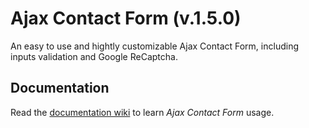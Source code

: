 # Ajax Contact Form (v.1.5.0)
An easy to use and hightly customizable Ajax Contact Form, including inputs validation and Google ReCaptcha.


## Documentation

Read the [documentation wiki](https://github.com/Gix075/ajax-contact-form/wiki) to learn *Ajax Contact Form* usage.